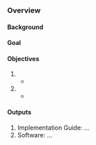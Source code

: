 ### Overview

#### Background

#### Goal

#### Objectives

1. *
2. *

#### Outputs

1. Implementation Guide:
...
2. Software:
...
